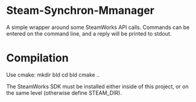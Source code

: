 # Steam-Synchron-Mmanager
A simple wrapper around some SteamWorks API calls.
Commands can be entered on the command line, and a reply will be printed
to stdout.

# Compilation
Use cmake:
mkdir bld
cd bld
cmake ..

The SteamWorks SDK must be installed either inside of this project, or
on the same level (otherwise define STEAM_DIR).


